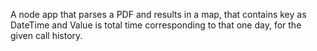 A node app that parses a PDF and results in a map,
that contains key as DateTime and Value is total time corresponding to that one day,
for the given call history.
